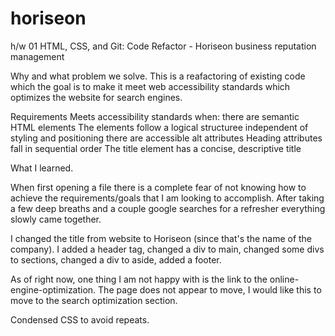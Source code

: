 # horiseon
h/w 01 HTML, CSS, and Git: Code Refactor - Horiseon business reputation management

Why and what problem we solve. 
This is a reafactoring of existing code which the goal is to make it meet web accessibility standards which optimizes the website for search engines. 

Requirements 
Meets accessibility standards when: 
there are semantic HTML elements
The elements follow a logical structuree independent of styling and positioning
there are accessible alt attributes
Heading attributes fall in sequential order
The title element has a concise, descriptive title

What I learned. 

When first opening a file there is a complete fear of not knowing how to achieve the requirements/goals that  I am looking to accomplish. After taking a few deep breaths and a couple google searches for a refresher everything slowly came together. 

I changed the title from website to Horiseon (since that's the name of the company). I added a header tag, changed a div to main, changed some divs to sections, changed a div to aside, added a footer. 

As of right now, one thing I am not happy with is the link to the online-engine-optimization. The page does not appear to move, I would like this to move to the search optimization section. 

Condensed CSS to avoid repeats. 
